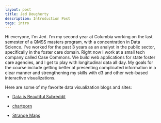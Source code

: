 ```yaml
---
layout: post
title: Jed Dougherty
description: Introduction Post
tags: intro
---
```


Hi everyone, I'm Jed. I'm my second year at Columbia working on the last semester of a QMSS masters program,
with a concentration in Data Science. I've worked for the past 3 years as an analyst in the public sector,
specifically in the foster care domain. Right now I work at a small tech company called Case Commons. We build
web applications for state foster care agencies, and I get to play with longitudinal data all day. My goals
for the course include getting better at presenting complicated information in a clear manner and strengthening
my skills with d3 and other web-based interactive visualizations.

Here are some of my favorite data visualization blogs and sites:

+ [Data is Beautiful Subreddit](http://www.reddit.com/r/dataisbeautiful)

+ [chartporn](http://www.chartporn.org)

+ [Strange Maps](http://bigthink.com/blogs/strange-maps)


